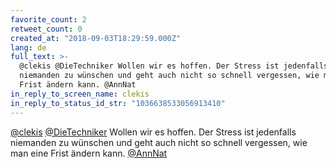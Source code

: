 ```yaml
---
favorite_count: 2
retweet_count: 0
created_at: "2018-09-03T18:29:59.000Z"
lang: de
full_text: >-
  @clekis @DieTechniker Wollen wir es hoffen. Der Stress ist jedenfalls
  niemanden zu wünschen und geht auch nicht so schnell vergessen, wie man eine
  Frist ändern kann. @AnnNat
in_reply_to_screen_name: clekis
in_reply_to_status_id_str: "1036638533056913410"
---
```


[@clekis](https://twitter.com/clekis)
[@DieTechniker](https://twitter.com/DieTechniker) Wollen wir es hoffen. Der
Stress ist jedenfalls niemanden zu wünschen und geht auch nicht so schnell
vergessen, wie man eine Frist ändern kann. [@AnnNat](https://twitter.com/AnnNat)
